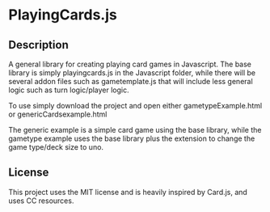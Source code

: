 # PlayingCards.js

## Description

A general library for creating playing card games in Javascript. The base library is simply playingcards.js in the Javascript folder, while there will be several addon files such as gametemplate.js that will include less general logic such as turn logic/player logic.

To use simply download the project and open either gametypeExample.html or genericCardsexample.html

The generic example is a simple card game using the base library, while the gametype example uses the base library plus the extension to change the game type/deck size to uno.

## License
This project uses the MIT license and is heavily inspired by Card.js, and uses CC resources.


